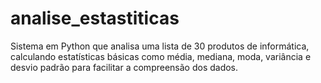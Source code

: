 # analise_estastiticas
Sistema em Python que analisa uma lista de 30 produtos de informática, calculando estatísticas básicas como média, mediana, moda, variância e desvio padrão para facilitar a compreensão dos dados.
